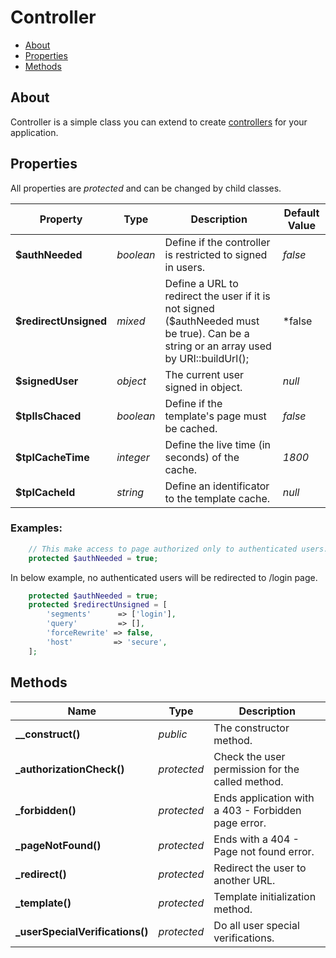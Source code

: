 # Controller

* [About](#about)
* [Properties](#properties)
* [Methods](#methods)

## About

Controller is a simple class you can extend to create [controllers](/documentation/en/Controllers.md) for your application.

## Properties

All properties are *protected* and can be changed by child classes.

|Property|Type|Description|Default Value|
|---|---|---|---|
|**$authNeeded**|*boolean*|Define if the controller is restricted to signed in users.|*false*|
|**$redirectUnsigned**|*mixed*|Define a URL to redirect the user if it is not signed ($authNeeded must be true). Can be a string or an array used by URI::buildUrl();|*false|
|**$signedUser**|*object*|The current user signed in object.|*null*|
|**$tplIsChaced**|*boolean*|Define if the template's page must be cached.|*false*|
|**$tplCacheTime**|*integer*|Define the live time (in seconds) of the cache.|*1800*|
|**$tplCacheId**|*string*|Define an identificator to the template cache.|*null*|

### Examples:
```php
    // This make access to page authorized only to authenticated users.
    protected $authNeeded = true;
```

In below example, no authenticated users will be redirected to /login page.
```php
    protected $authNeeded = true;
    protected $redirectUnsigned = [
        'segments'      => ['login'],
        'query'         => [],
        'forceRewrite' => false,
        'host'         => 'secure',
    ];
```

## Methods

|Name|Type|Description|
|---|---|---|
|**__construct()**|*public*|The constructor method.|
|**_authorizationCheck()**|*protected*|Check the user permission for the called method.|
|**_forbidden()**|*protected*|Ends application with a 403 - Forbidden page error.|
|**_pageNotFound()**|*protected*|Ends with a 404 - Page not found error.|
|**_redirect()**|*protected*|Redirect the user to another URL.|
|**_template()**|*protected*|Template initialization method.|
|**_userSpecialVerifications()**|*protected*|Do all user special verifications.|

